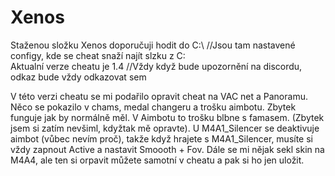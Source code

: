 # Xenos
Staženou složku Xenos doporučuji hodit do C:\    //Jsou tam nastavené configy, kde se cheat snaží najít slzku z C:\
Aktualní verze cheatu je 1.4 //Vždy když bude upozornění na discordu, odkaz bude vždy odkazovat sem

V této verzi cheatu se mi podařilo opravit cheat na VAC net a Panoramu. Něco se pokazilo v chams, medal changeru a trošku aimbotu. Zbytek funguje jak by normálně měl. V Aimbotu to trošku blbne s famasem. (Zbytek jsem si zatím nevšiml, kdyžtak mě opravte). U M4A1_Silencer se deaktivuje aimbot (vůbec nevím proč), takže když hrajete s M4A1_Silencer, musíte si vždy zapnout Active a nastavit Smoooth + Fov. Dále se mi nějak sekl skin na M4A4, ale ten si orpavit můžete samotní v cheatu a pak si ho jen uložit.
